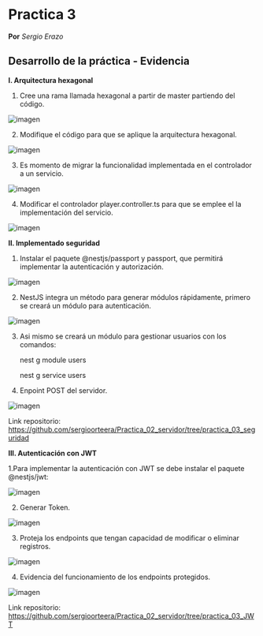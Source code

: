 # Practica 3
**Por** *Sergio Erazo*

## Desarrollo de la práctica - Evidencia
**I. Arquitectura hexagonal**

   1. Cree una rama llamada hexagonal a partir de master partiendo del código.

![imagen](https://github.com/sergioorteera/Informes_Practicas_IoT/blob/main/Practica_03/Imagenes/1.PNG?raw=true)
    
   2. Modifique el código para que se aplique la arquitectura hexagonal.
 
![imagen](https://github.com/sergioorteera/Informes_Practicas_IoT/blob/main/Practica_03/Imagenes/2.PNG?raw=true)
    
   3. Es momento de migrar la funcionalidad implementada en el controlador a un servicio. 

![imagen](https://github.com/sergioorteera/Informes_Practicas_IoT/blob/main/Practica_03/Imagenes/3.PNG?raw=true)
  
   4. Modificar el controlador player.controller.ts para que se emplee el la implementación del servicio.
   
![imagen](https://github.com/sergioorteera/Informes_Practicas_IoT/blob/main/Practica_03/Imagenes/4.PNG?raw=true)
    
**II. Implementado seguridad**

   1. Instalar el paquete @nestjs/passport y passport, que permitirá implementar la autenticación y autorización.

![imagen](https://github.com/sergioorteera/Informes_Practicas_IoT/blob/main/Practica_03/Imagenes/5.PNG?raw=true)

   2. NestJS integra un método para generar módulos rápidamente, primero se creará un módulo para autenticación.

![imagen](https://github.com/sergioorteera/Informes_Practicas_IoT/blob/main/Practica_03/Imagenes/6.PNG?raw=true)

   3. Asi mismo se creará un módulo para gestionar usuarios con los comandos:
   
      nest g module users
      
      nest g service users

   4. Enpoint POST del servidor.
   
![imagen](https://github.com/sergioorteera/Informes_Practicas_IoT/blob/main/Practica_03/Imagenes/7.PNG?raw=true)

Link repositorio: https://github.com/sergioorteera/Practica_02_servidor/tree/practica_03_seguridad

**III. Autenticación con JWT**

   1.Para implementar la autenticación con JWT se debe instalar el paquete @nestjs/jwt:
   
![imagen](https://github.com/sergioorteera/Informes_Practicas_IoT/blob/main/Practica_03/Imagenes/8.PNG?raw=true)
   
   2. Generar Token.
   
![imagen](https://github.com/sergioorteera/Informes_Practicas_IoT/blob/main/Practica_03/Imagenes/9.PNG?raw=true)

   3. Proteja los endpoints que tengan capacidad de modificar o eliminar registros.
   
![imagen](https://github.com/sergioorteera/Informes_Practicas_IoT/blob/main/Practica_03/Imagenes/12.PNG?raw=true)

   4. Evidencia del funcionamiento de los endpoints protegidos.
   
![imagen](https://github.com/sergioorteera/Informes_Practicas_IoT/blob/main/Practica_03/Imagenes/13.PNG?raw=true)

Link repositorio: https://github.com/sergioorteera/Practica_02_servidor/tree/practica_03_JWT




